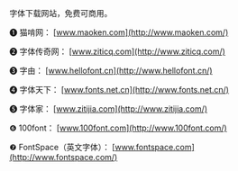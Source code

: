 字体下载网站，免费可商用。

  

❶ 猫啃网： [www.maoken.com](http://www.maoken.com/)

❷ 字体传奇网： [www.ziticq.com](http://www.ziticq.com/)

❸ 字由： [www.hellofont.cn](http://www.hellofont.cn/)

❹ 字体天下： [www.fonts.net.cn](http://www.fonts.net.cn/)

❺ 字体家： [www.zitijia.com](http://www.zitijia.com/)

❻ 100font： [www.100font.com](http://www.100font.com/)

❼ FontSpace（英文字体）： [www.fontspace.com](http://www.fontspace.com/)